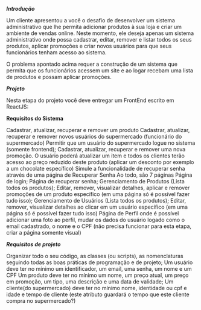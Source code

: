 ***Introdução***

Um cliente apresentou a você o desafio de desenvolver um sistema administrativo que lhe permita adicionar produtos à sua loja e criar um ambiente de vendas online. Neste momento, ele deseja apenas um sistema administrativo onde possa cadastrar, editar, remover e listar todos os seus produtos, aplicar promoções e criar novos usuários para que seus funcionários tenham acesso ao sistema.

O problema apontado acima requer a construção de um sistema que permita que os funcionários acessem um site e ao logar recebam uma lista de produtos e possam aplicar promoções.

***Projeto***

Nesta etapa do projeto você deve entregar um FrontEnd escrito em ReactJS:

**Requisitos do Sistema**

Cadastrar, atualizar, recuperar e remover um produto
Cadastrar, atualizar, recuperar e remover novos usuários do supermercado (funcionário do supermercado)
Permitir que um usuário do supermercado logue no sistema (somente frontend);
Cadastrar, atualizar, recuperar e remover uma nova promoção. O usuário poderá atualizar um item e todos os clientes terão acesso ao preço reduzido deste produto (aplicar um desconto por exemplo a um chocolate específico)
Simule a funcionalidade de recuperar senha através de uma página de Recuperar Senha
Ao todo, são 7 páginas
Página de login;
Página de recuperar senha;
Gerenciamento de Produtos (Lista todos os produtos);
Editar, remover, visualizar detalhes, aplicar e remover promoções de um produto específico (em uma página só é possível fazer tudo isso);
Gerenciamento de Usuários (Lista todos os produtos);
Editar, remover, visualizar detalhes ao clicar em um usuário específico (em uma página só é possível fazer tudo isso)
Página de Perfil onde é possível adicionar uma foto ao perfil, mudar os dados do usuário logado como o email cadastrado, o nome e o CPF (não precisa funcionar para esta etapa, criar a página somente visual)

***Requisitos de projeto***

Organizar todo o seu código, as classes (ou scripts), as nomenclaturas seguindo todas as boas práticas de programação e de projeto;
Um usuário deve ter no mínimo um identificador, um email, uma senha, um nome e um CPF
Um produto deve ter no mínimo um nome, um preço atual, um preço em promoção, um tipo, uma descrição e uma data de validade;
Um cliente(do supermercado) deve ter no mínimo nome, identidade ou cpf e idade e tempo de cliente (este atributo guardará o tempo que este cliente compra no supermercado?)
